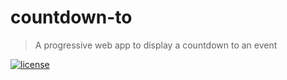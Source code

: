 # countdown-to
> A progressive web app to display a countdown to an event

[![license](https://img.shields.io/github/license/rishabhsrao/countdown-to.svg?style=for-the-badge)](https://github.com/rishabhsrao/countdown-to)
